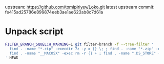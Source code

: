 upstream: https://github.com/tomipiriyev/Loko.git
latest upstream commit: fe415ad25786e896874eeb3ae1ae623ab8c7d61a

# Unpack script

```sh
FILTER_BRANCH_SQUELCH_WARNING=1 git filter-branch -f --tree-filter '
  find . -name "*.zip" -execdir 7z -y x {} \; ; find . -name "*.zip" -exec rm {} \;
  find . -name "__MACOSX" -exec rm -r {} + ; find . -name ".DS_STORE" -exec rm -r {} +
' HEAD
```
